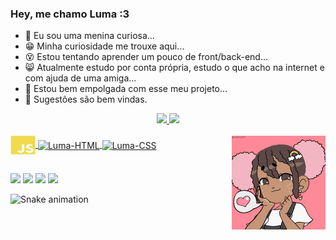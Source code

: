 ### Hey, me chamo Luma :3




- 🤔 Eu sou uma menina curiosa...
- 😁 Minha curiosidade me trouxe aqui...
- 😵 Estou tentando aprender um pouco de front/back-end...
- 😸 Atualmente estudo por conta própria, estudo o que acho na internet e com ajuda de uma amiga...
- 🙈 Estou bem empolgada com esse meu projeto...
- 🌷 Sugestões são bem vindas.

<!--- Statuzinhos abaixo. -->


<div align="center">
  <a href="https://github.com/Lumazita">
  <img height="130em" src="https://github-readme-stats.vercel.app/api?username=Lumazita&show_icons=true&theme=dracula&include_all_commits=true&count_private=true"/>
  <img height="130em" src="https://github-readme-stats.vercel.app/api/top-langs/?username=Lumazita&layout=compact&langs_count=7&theme=dracula"/>
</div>
  
  <!-- Icons -->
  
  <div style="display: inline_block"><br>
  <img align="center" alt="Luma-Js" height="30" width="40" src="https://raw.githubusercontent.com/devicons/devicon/master/icons/javascript/javascript-plain.svg">
  <img align="center" alt="Luma-HTML" height="30" width="40" src="https://cdn.jsdelivr.net/gh/devicons/devicon/icons/html5/html5-plain-wordmark.svg">
  <img align="center" alt="Luma-CSS" height="30" width="40" src="https://cdn.jsdelivr.net/gh/devicons/devicon/icons/css3/css3-plain-wordmark.svg">
  <img align="right" width="150" height="150" src="https://github.com/Lumazita/Lumazita/blob/main/lumif.gif"></a>
</div>
   
   
  
  <!-- Redes sociais -->
  
  ##
  
  <div> 
  <a href="https://instagram.com/Lu.manita" target="_blank"><img src="https://img.shields.io/badge/-Instagram-%23E4405F?style=for-the-badge&logo=instagram&logoColor=white" target="_blank"></a>
 	<a href="https://www.twitch.tv/Namaskariya" target="_blank"><img src="https://img.shields.io/badge/Twitch-9146FF?style=for-the-badge&logo=twitch&logoColor=white" target="_blank"></a>
 <a href="https://twitter.com/LumaBoiolinha" target="_blank"><img src="https://img.shields.io/badge/Twitter-1DA1F2?style=for-the-badge&logo=twitter&logoColor=white" target="_blank"></a> 
  <a href = "mailto:lulumazita@gmail.com"><img src="https://img.shields.io/badge/-Gmail-%23333?style=for-the-badge&logo=gmail&logoColor=white" target="_blank"></a>
  </div>
  
![Snake animation](https://github.com/Lumazita/Lumazita/blob/output/github-contribution-grid-snake.svg)
